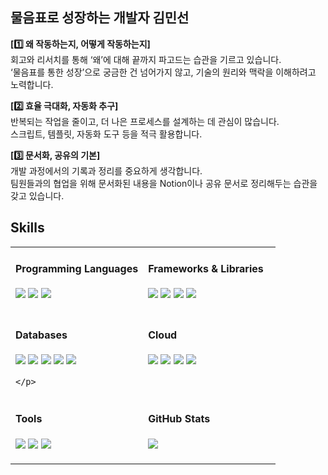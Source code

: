 ## 물음표로 성장하는 개발자 김민선

**[1️⃣ 왜 작동하는지, 어떻게 작동하는지]**<br>
회고와 리서치를 통해 ‘왜’에 대해 끝까지 파고드는 습관을 기르고 있습니다.<br>
‘물음표를 통한 성장’으로 궁금한 건 넘어가지 않고, 기술의 원리와 맥락을 이해하려고 노력합니다.

**[2️⃣ 효율 극대화, 자동화 추구]**<br>
반복되는 작업을 줄이고, 더 나은 프로세스를 설계하는 데 관심이 많습니다.<br>
스크립트, 템플릿, 자동화 도구 등을 적극 활용합니다.

**[3️⃣ 문서화, 공유의 기본]**<br>
개발 과정에서의 기록과 정리를 중요하게 생각합니다.<br>
팀원들과의 협업을 위해 문서화된 내용을 Notion이나 공유 문서로 정리해두는 습관을 갖고 있습니다.



## Skills
<table>
<tr>
  <!-- 1: Programming Languages -->
  <td width="50%" valign="top">
    <h4>Programming Languages</h4>
    <p>
      <img src="https://img.shields.io/badge/Python-3776AB?style=flat-square&logo=python&logoColor=white"/>
      <img src="https://img.shields.io/badge/C++-00599C?style=flat-square&logo=cplusplus&logoColor=white"/>
      <img src="https://img.shields.io/badge/Java-007396?style=flat-square&logo=java&logoColor=white"/>
    </p>
  </td>

  <!-- 2: Frameworks & Libraries -->
  <td width="50%" valign="top">
    <h4>Frameworks & Libraries</h4>
    <p>
      <img src="https://img.shields.io/badge/Spring-6DB33F?style=flat-square&logo=spring&logoColor=white"/>
      <img src="https://img.shields.io/badge/PyTorch-EE4C2C?style=flat-square&logo=pytorch&logoColor=white"/>
      <img src="https://img.shields.io/badge/OpenCV-5C3EE8?style=flat-square&logo=opencv&logoColor=white"/>
      <img src="https://img.shields.io/badge/Pandas-150458?style=flat-square&logo=pandas&logoColor=white"/>
    </p>
  </td>
</tr>

<tr>
  <!-- 3: Databases -->
  <td width="50%" valign="top">
    <h4>Databases</h4>
    <p>
      <img src="https://img.shields.io/badge/MySQL-4479A1?style=flat-square&logo=mysql&logoColor=white"/>
      <img src="https://img.shields.io/badge/PostgreSQL-4169E1?style=flat-square&logo=postgresql&logoColor=white"/>
      <img src="https://img.shields.io/badge/MongoDB-47A248?style=flat-square&logo=mongodb&logoColor=white"/>
      <img src="https://img.shields.io/badge/SQLite-003B57?style=flat-square&logo=sqlite&logoColor=white"/>
      <img src="https://img.shields.io/badge/Qdrant-FF4D4D?style=flat-square&logo=qdrant&logoColor=white"/>
      
    </p>
  </td>

  <!-- 4: Cloud & Infra -->
  <td width="50%" valign="top">
    <h4>Cloud</h4>
    <p>
      <img src="https://img.shields.io/badge/AWS-232F3E?style=flat-square&logo=amazonaws&logoColor=white"/>
      <img src="https://img.shields.io/badge/GCP-4285F4?style=flat-square&logo=googlecloud&logoColor=white"/>
      <img src="https://img.shields.io/badge/Docker-2496ED?style=flat-square&logo=docker&logoColor=white"/>
      <img src="https://img.shields.io/badge/ELK%20Stack-005571?style=flat-square&logo=elasticstack&logoColor=white"/>
    </p>
  </td>
</tr>

<tr>
  <!-- 5: Tools -->
  <td width="50%" valign="top">
    <h4>Tools</h4>
    <p>
      <img src="https://img.shields.io/badge/Git-F05032?style=flat-square&logo=git&logoColor=white"/>
      <img src="https://img.shields.io/badge/Postman-FF6C37?style=flat-square&logo=postman&logoColor=white"/>
      <img src="https://img.shields.io/badge/Figma-F24E1E?style=flat-square&logo=figma&logoColor=white"/>
    </p>
  </td>

  <!-- 6: GitHub Stats -->
  <td width="50%" valign="top">
    <h4>GitHub Stats</h4>
    <img src="https://github-readme-stats.vercel.app/api?username=sunnyanna0&show_icons=true&theme=omni&count_private=true&hide=stars"/>
  </td>
</tr>
</table>
